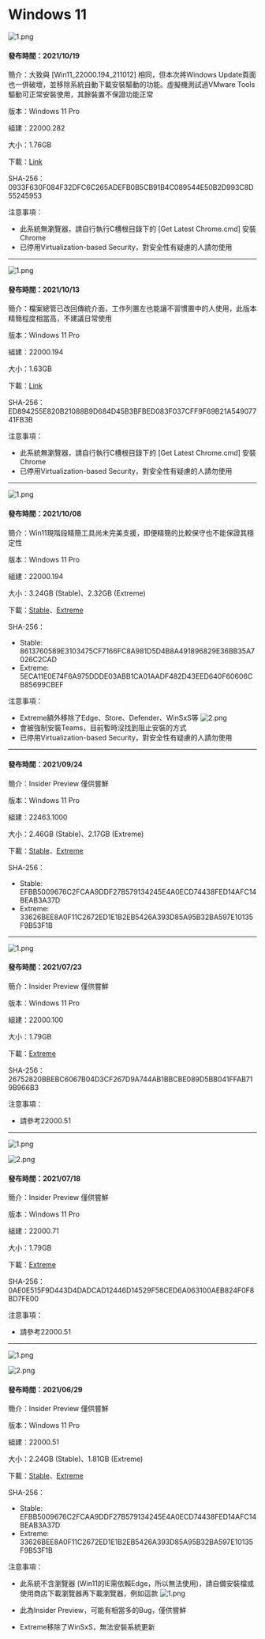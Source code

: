 # Windows 11

![1.png](/preview/Win11_22000.282_211018.png)

#### 發布時間：2021/10/19

簡介：大致與 [Win11_22000.194_211012] 相同，但本次將Windows Update頁面也一併破壞，並移除系統自動下載安裝驅動的功能。虛擬機測試過VMware Tools驅動可正常安裝使用，其餘裝置不保證功能正常

版本：Windows 11 Pro

組建：22000.282

大小：1.76GB

下載：[Link](https://drive.google.com/uc?export=download&id=1d7Vy4TqV6KRkeljyCisPIVCBW-A-Xc71)

SHA-256：0933F630F084F32DFC6C265ADEFB0B5CB91B4C089544E50B2D993C8D55245953

注意事項：
- 此系統無瀏覽器，請自行執行C槽根目錄下的 [Get Latest Chrome.cmd] 安裝Chrome
- 已停用Virtualization-based Security，對安全性有疑慮的人請勿使用

----

![1.png](/preview/Win11_22000.194_211012.png)

#### 發布時間：2021/10/13

簡介：檔案總管已改回傳統介面，工作列置左也能讓不習慣置中的人使用，此版本精簡程度相當高，不建議日常使用

版本：Windows 11 Pro

組建：22000.194

大小：1.63GB

下載：[Link](https://drive.google.com/uc?export=download&id=1BDiRHZ976WhDeq5x1WO3Yds59VN1GZBp)

SHA-256：ED894255E820B21088B9D684D45B3BFBED083F037CFF9F69B21A54907741FB3B

注意事項：
- 此系統無瀏覽器，請自行執行C槽根目錄下的 [Get Latest Chrome.cmd] 安裝Chrome
- 已停用Virtualization-based Security，對安全性有疑慮的人請勿使用

----

![1.png](/preview/Win11_22000.194_211006.png)

#### 發布時間：2021/10/08

簡介：Win11現階段精簡工具尚未完美支援，即便精簡的比較保守也不能保證其穩定性

版本：Windows 11 Pro

組建：22000.194

大小：3.24GB (Stable)、2.32GB (Extreme)

下載：[Stable](https://drive.google.com/uc?export=download&id=1cdSNVDBTySy_K4AJGcBP0WlnLwPuKX8w)、[Extreme](https://drive.google.com/uc?export=download&id=1zG-c7pf4kkS7X1es3WBfpM2ZrenobRdH)

SHA-256：
- Stable: 8613760589E3103475CF7166FC8A981D5D4B8A491896829E36BB35A7026C2CAD
- Extreme: 5ECA11E0E74F6A975DDDE03ABB1CA01AADF482D43EED640F60606CB85699CBEF

注意事項：
- Extreme額外移除了Edge、Store、Defender、WinSxS等
![2.png](/preview/Win11_22000.194_211006-2.png)
- 會被強制安裝Teams，目前暫時沒找到阻止安裝的方式
- 已停用Virtualization-based Security，對安全性有疑慮的人請勿使用

----

#### 發布時間：2021/09/24

簡介：Insider Preview 僅供嘗鮮

版本：Windows 11 Pro

組建：22463.1000

大小：2.46GB (Stable)、2.17GB (Extreme)

下載：[Stable](https://drive.google.com/uc?export=download&id=1SOV7uRS2Q6bEA_Xvet8pYZ9F5OBkjiSC)、[Extreme](https://drive.google.com/uc?export=download&id=1AxK2omomPMqjRQr1WEZhYtvKxTfWJjZi)

SHA-256：
- Stable: EFBB5009676C2FCAA9DDF27B579134245E4A0ECD74438FED14AFC14BEAB3A37D
- Extreme: 33626BEE8A0F11C2672ED1E1B2EB5426A393D85A95B32BA597E10135F9B53F1B

----

![1.png](/preview/Win11_22000.100_210723.png)

#### 發布時間：2021/07/23

簡介：Insider Preview 僅供嘗鮮

版本：Windows 11 Pro

組建：22000.100

大小：1.79GB

下載：[Extreme](https://github.com/WhatTheBlock/WindowsSimplify/releases/download/v2021.07.18/Win11_22000.100_210723.iso)

SHA-256：26752820BBEBC6067B04D3CF267D9A744AB1BBCBE089D5BB041FFAB719B966B3

注意事項：
- 請參考22000.51

----

![1.png](/preview/Win11_22000.71_210718.png)

![2.png](/preview/Win11_22000.71_210718_2.png)

#### 發布時間：2021/07/18

簡介：Insider Preview 僅供嘗鮮

版本：Windows 11 Pro

組建：22000.71

大小：1.79GB

下載：[Extreme](https://drive.google.com/uc?export=download&id=1g60_Eg1quODm_QWeR9weVoiYxzmLQSTZ)

SHA-256：0AE0E515F9D443D4DADCAD12446D14529F58CED6A063100AEB824F0F8BD7FE00

注意事項：
- 請參考22000.51

----

![1.png](/preview/Win11_22000.51_210629.png)

![2.png](/preview/Win11_22000.51_210629_2.png)

#### 發布時間：2021/06/29

簡介：Insider Preview 僅供嘗鮮

版本：Windows 11 Pro

組建：22000.51

大小：2.24GB (Stable)、1.81GB (Extreme)

下載：[Stable](https://drive.google.com/uc?export=download&id=11SpW-VC2-cyq3xLkAqzX04TCz9aw8qnu)、[Extreme](https://drive.google.com/uc?export=download&id=1Q-FS6PdWh-E3iHDu7WC2Xn_sXBkdSh1a)

SHA-256：
- Stable: EFBB5009676C2FCAA9DDF27B579134245E4A0ECD74438FED14AFC14BEAB3A37D
- Extreme: 33626BEE8A0F11C2672ED1E1B2EB5426A393D85A95B32BA597E10135F9B53F1B

注意事項：
- 此系統不含瀏覽器 (Win11的IE需依賴Edge，所以無法使用)，請自備安裝檔或使用商店下載瀏覽器再下載瀏覽器，例如這款
![1.png](/tutorial/web_browser.png)

- 此為Insider Preview，可能有相當多的Bug，僅供嘗鮮

- Extreme移除了WinSxS，無法安裝系統更新
